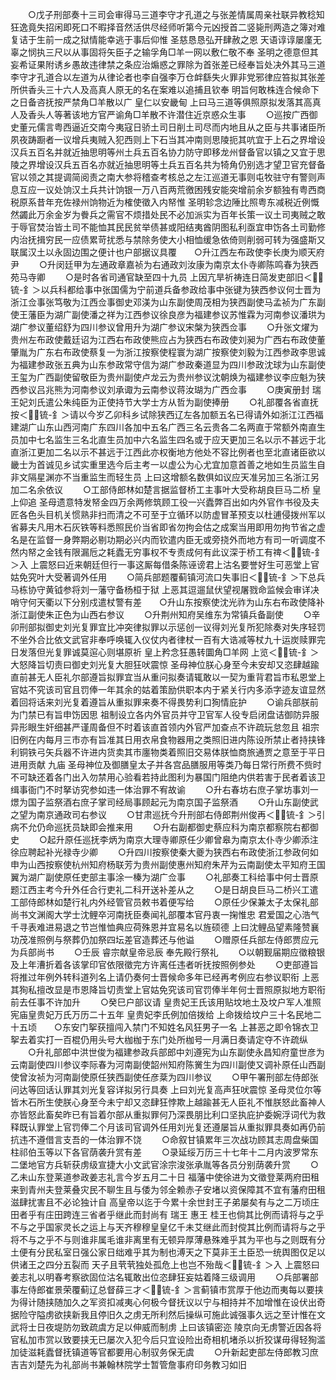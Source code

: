 <!-- { "loadSidebar": true } -->
　　○戊子刑部奏十三司会审得马三道李守才孔道之与张差情属周亲社联异教稔知狂逸竟失招闲即死口不暇择音然活供尽经师听第今元凶授首二竖毙刑两造之簿对难复诘于生前一成之狱情能幸逃于事后仰惟  圣慈恳恳弘开肆赦之恩  天语谆谆屡廑无辜之悯执三尺以从事固将矢臣子之输孚角□羊一网以敷仁敬不奉  圣明之德意但其妄希证果附诱乡愚故违律禁之条应治煽惑之罪除为首张差已经奉旨处决外其马三道李守才孔道合以左道为从律论者也李自强李万仓衅繇失火罪非党邪律应笞拟其张差所供香头三十六人及高真人原无的名在案难以追捕且钦奉  明旨何敢株连合候命下之日备咨抚按严禁角□羊散以广  皇仁以安畿甸  上曰马三道等俱照原拟发落其高真人及香头人等著该地方官严谕角□羊散不许潜住近京惑众生事
　　○巡按广西御史董元儒言粤西逼近交南今夷寇日骄土司日削土司尽而内地且从之臣与共事诸臣所夙夜踌蹰者一议增兵夷贼入犯西则上下石当其冲南则思陵扼其吭宜于上石之界增设汉兵五百名并就近抽思明等州土兵五百名协力防守即移龙州督备官以镇之又宜于思陵之界增设汉兵五百名亦就近抽思明等土兵五百名共为犄角仍别选才望卫官充督备官以领之其提调简阅责之南大参将稽查考核总之左江巡道无事则屯牧驻守有警则声息互应一议处饷汉土兵共计饷银一万八百两荒徼困残安能突增前余岁额独有粤西商税原系昔年充佐禄州饷物近为榷使徵入内帑惟  圣明轸念边陲比照粤东减税近例慨然蠲此万余金岁为餋兵之需官不烦措处民不必加派实为百年长策一议土司夷贼之敢于辱官焚治皆土司不能恤其民民贫举债甚或阳结夷酋阴图私利亟宜申饬各土司勤修内治抚揖穷民一应债累苛扰悉与禁除务使大小相恤缓急依倚则削弱可转为强盛斯又联属汉土以永固边围之便计也户部据议具覆　　○升江西左布政使李长庚为顺天府尹
　　○升闵廷甲为左通政章嘉祯为右通政刘汝康为南京太仆寺卿陈鸣春为狭西苑马寺卿
　　○是时各省司通官缺至四十九员  上因亢旱祈祷连日简发吏部旧＜锍-釒＞以兵科都给事中张国儒为宁前道兵备参政给事中张键为狭西参议何士晋为浙江佥事张笃敬为江西佥事御史邓渼为山东副使周茂相为狭西副使马孟祯为广东副使王藩臣为湖广副使潘之祥为江西参议徐良彦为福建参议苏惟霖为河南参议潘珙为湖广参议董绍舒为四川参议曾用升为湖广参议宋槃为狭西佥事
　　○升张文燿为贵州左布政使戴廷诏为江西右布政使熊应占为狭西右布政使刘昶为广西右布政使董肇胤为广东右布政使蔡复一为浙江按察使程寰为湖广按察使刘毅为江西参政李思诚为福建参政张五典为山东参政常守信为湖广参政秦道显为四川参政沈球为山东副使王玺为广西副使留敬臣为贵州副使卢龙云为贵州参议沈朝焕为福建参议李应魁为狭西参议吕兆熊为河南参议刘承诹为云南参议蒋汝瑚为广西佥事
　　○庚寅册封  瑞王妃刘氏遣公朱纯臣为正使持节大学士方从哲为副使捧册
　　○礼部覆各省直抚按＜锍-釒＞请以今岁乙卯科乡试除狭西辽左各加额五名已得请外如浙江江西福建湖广山东山西河南广东四川各加中五名广西三名云贵各二名两直于常额外南直生员加中七名监生三名北直生员加中六名监生四名或于应天更加三名以示不甚远于北直浙江更加二名以示不甚远于江西此亦权衡地方他处不容比例者也至北直诸臣欲以畿士为首诚见乡试实重里选今后主考一以虚公为心尤宜加意首善之地如生员监生自非文隔星渊亦不当重监生而轻生员  上曰这增额名数俱如议应天准另加三名浙江另加二名余依议
　　○工部侍郎林如楚言据监督桥工主事叶大受称胡良巨马二桥  皇上仰追  圣母遗意特发帑金四万余两修筑顾工役一兴蠹弊百出如内外官作书役及夫匠各色头目机关惯熟非扫而清之不可至于立循环以防虚冒革预支以杜逋侵拨州军以省募夫凡用木石灰铁等料悉照民价当省即省勿拘会估之成案当用即用勿拘节省之虚名是在监督一身弊期必剔功期必兴内而钦遣内臣无或旁挠外而地方有司一听调度不然内帑之金钱有限漏卮之耗蠹无穷事权不专责成何有此议深于桥工有禆＜锍-釒＞入  上震怒曰近来朝廷但行一事这厮每借条陈诬谤君上沽名要誉好生可恶堂上官姑免究叶大受著调外任用
　　○简兵部题覆蓟镇河流口失事旧＜锍-釒＞下总兵马栋协守黄钺参将刘一藩守备杨桓于狱  上恶其逗遛鼠伏望视屠戮命监候会审详决哨守何天衢以下分别戍遣杖警有差　　○升山东按察使沈光祚为山东右布政使降补浙江副使朱正色为山西右参议
　　○升荆州知府吴维东为常镇兵备副使
　　○辛卯刑部拟御史刘光复罪宜比冲突律拟罪以示惩创一议得刘光复所犯除奏对失序轻罚不坐外合比依文武官非奉呼唤辄入仪仗内者律杖一百有大诰减等杖九十运炭赎罪完日发落但光复罪诚莫逭心则堪原祈  皇上矜念狂愚转圜角□羊网  上览＜锍-釒＞大怒降旨切责曰御史刘光复大胆狂吠震惊  圣母神位朕心身至今未安却又恣肆越踰直前甚无人臣礼尔部遵旨拟罪宜当从重问拟奏请辄敢以一契为重背君旨市私恩堂上官姑不究该司官且罚俸一年其余的姑着策励供职本内于紧关行内多添字迹友谊显然着回将话来刘光复着遵旨从重拟罪来奏不得畏势利口狥情庇护
　　○谕兵部朕前为门禁已有旨申饬因思  祖制设立各内外官员并守卫官军人役专启闭盘诘御防异服异形眼生奸细甚严谨周备但不时着该直首领内外官严加查点不许疏玩怠忽且  祖宗旧例在内每月三市亦有旨准其日用衣帛食物器用之类照旧进内陈设所禁止者持挟锋利铜铁弓矢兵器不许进内货卖其市廛物类着照旧交易体朕恤商旅通贾之意至于平日进用贡献  九庙  圣母神位及御膳皇太子并各宫品膳服用等类乃每日常行所费不赀时不可缺还着各门出入勿禁用心验看若持此图利为暴国门阻绝内供若害于民者着该卫缉事衙门不时拏访究参如违一体治罪不宥故谕
　　○升右春坊右庶子掌坊事刘一燝为国子监祭酒右庶子掌司经局事顾起元为南京国子监祭酒
　　○升山东副使武之望为南京通政司右参议
　　○甘肃巡抚今升刑部右侍郎荆州俊再＜锍-釒＞引病不允仍命巡抚员缺即会推来用
　　○升右副都御史蔡应科为南京都察院右都御史
　　○起升原任巡抚李炳为南京大理寺卿原任少卿曾皋为南京太仆寺少卿添注徐应聘起补光禄寺少卿
　　○升四川按察使秦大夔为狭西右布政使浙江参政何如申为山西按察使杭州知府杨联芳为贵州副使惠州知府朱芹为云南副使太平知府王国翼为湖广副使原任吏部主事涂一榛为湖广佥事
　　○礼部奏工科给事中何士晋原题江西主考今升外任合行吏礼二科开送补差从之
　　○是日胡良巨马二桥兴工遣工部侍郎林如楚行礼内外经管官员敕书着便写给
　　○原任少保兼太子太保礼部尚书文渊阁大学士沈鲤卒河南抚臣奏闻礼部覆本官丹衷一掬惟忠  君爱国之心浩气千寻表难进易退之节岂惟恤典应荷殊恩并宜易名以旌硕德  上曰沈鲤品望素隆赞襄功茂准照例与祭葬仍加祭四坛差官造葬还与他谥
　　○赠原任兵部左侍郎贾应元为兵部尚书
　　○壬辰  睿宗献皇帝忌辰  奉先殿行祭礼
　　○以朝觐届期应徵粮银及上年漕折着各该掌印官依限徵完方许离任违者听抚按照例参处
　　○吏部遵旨将推过年例外转科道列名上请仍奏何士晋候命多年已经再考例应右参议职衔  上恶其狥私擅改显是市恩降旨切责堂上官姑免究该司官罚俸半年何士晋照原拟地方职衔前去任事不许加升
　　○癸巳户部议请  皇贵妃王氏该用贴坟地土及坟户军人准照  宪庙皇贵妃万氏万历二十五年  皇贵妃李氏例加倍拨给  上命拨给坟户三十名民地二十五顷　　○东安门挐获擅闯入禁门不知姓名风狂男子一名  上甚恶之即令锦衣卫挐去着实打一百棍仍用头号大枷枷于东门处所枷号一月满日奏请定夺不许疏纵
　　○升礼部郎中洪世俊为福建参政兵部郎中刘遵宪为山东副使永昌知府童世彦为云南副使四川参议李际春为河南副使韶州知府陈黉生为四川副使又调补原任山西副使曾汝祯为河南副使原任狭西副使任彦棻为四川参议
　　○甲午署刑部左侍郎张问达等回话认罪其刘光复容详拟另行具奏  上曰刘光复高声狂吠震惊  圣母灵位尔等皆木石所生使朕心身至今未宁却又恣肆狂悖欺上越踰甚无人臣礼不惟朕怒此畜神人亦皆怒此畜矣昨已有旨着尔部从重拟罪何乃深畏朋比利口坚执庇护委婉浮词代为救释既认罪堂上官罚俸二个月该司官调外任用刘光复还遵屡旨从重拟罪具奏如再仍前抗违不遵借言支吾的一体治罪不饶
　　○命叙甘镇累年三次战功顾其志周盘柴国柱祁伯玉等以下各官荫袭升赏有差
　　○录延绥万历三十七年十二月内波罗常东二堡地官方兵斩获虏级宣捷大小文武官涂宗浚张承胤等各员分别荫袭升赏
　　○乙未山东登莱道参政姜志礼言今岁五月二十日  福藩中使徐进为文徵登莱两府田租来到青州夫登莱叠灾民不聊生且与倭为邻全赖赤子安堵以资保障其不宜有藩府田租滋肆扰害且不必论独计自  高皇帝以迄于今累十余世封王子弟屡矣有与之二万顷庄田者乎有庄田跨连三省者乎继此而封尚有  瑞王  惠王  桂王也倘其比例而请将与之乎不与之乎国家灵长之运上与天齐穆穆皇皇亿千未艾继此而封傥其比例而请将与之乎将不与之乎不与则谁非属毛谁非离里有无顿异厚薄悬殊难乎其为平也与之则既有分土便有分民私室日强公家日绌难乎其为制也溥天之下莫非王土臣恐一统舆图仅足以供诸王之四分五裂而  天子且茕茕独处孤危上也岂不殆哉＜锍-釒＞入  上震怒曰姜志礼以明春考察欲固位沽名辄敢出位恣肆狂妄姑着降三级调用
　　○兵部署部事左侍郎崔景荣覆蓟辽总督薛三才＜锍-釒＞言蓟镇市赏厚于他边而夷每以要挟为得计随挟随加久之军资扣减夷心何极今督抚议以宁与相持并不加增惟在设伏出奇据险守隘虏欲挟新我且停旧久之虏无所利然后操纵可施此诚强事久远之至计惟在文武将士日夜堤防勿致疏虞方足以伸威而制虏  上曰该镇密迩  陵京向无虏警近因各将官私加市赏以致要挟无已屡次入犯今后只宜设险出奇相机堵杀以折狡谋毋得轻狥滥加徒滋耗蠹督抚镇道等官都要用心制驭务保无虞
　　○升新起吏部左侍郎教习庶吉吉刘楚先为礼部尚书兼翰林院学士暂管詹事府印务教习如旧
